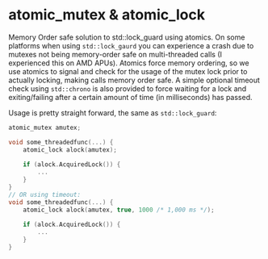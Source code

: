 # atomic_mutex & atomic_lock
Memory Order safe solution to std::lock_guard using atomics. On some platforms when using `std::lock_gaurd` you can experience a crash due to mutexes not being memory-order safe on multi-threaded calls (I experienced this on AMD APUs). Atomics force memory ordering, so we use atomics to signal and check for the usage of the mutex lock prior to actually locking, making calls memory order safe. A simple optional timeout check using `std::chrono` is also provided to force waiting for a lock and exiting/failing after a certain amount of time (in milliseconds) has passed.

Usage is pretty straight forward, the same as `std::lock_guard`:
```C++
atomic_mutex amutex;

void some_threadedfunc(...) {
    atomic_lock alock(amutex);
    
    if (alock.AcquiredLock()) {
        ...
    }
}
// OR using timeout:
void some_threadedfunc(...) {
    atomic_lock alock(amutex, true, 1000 /* 1,000 ms */);
    
    if (alock.AcquiredLock()) {
        ...
    }
}
```
